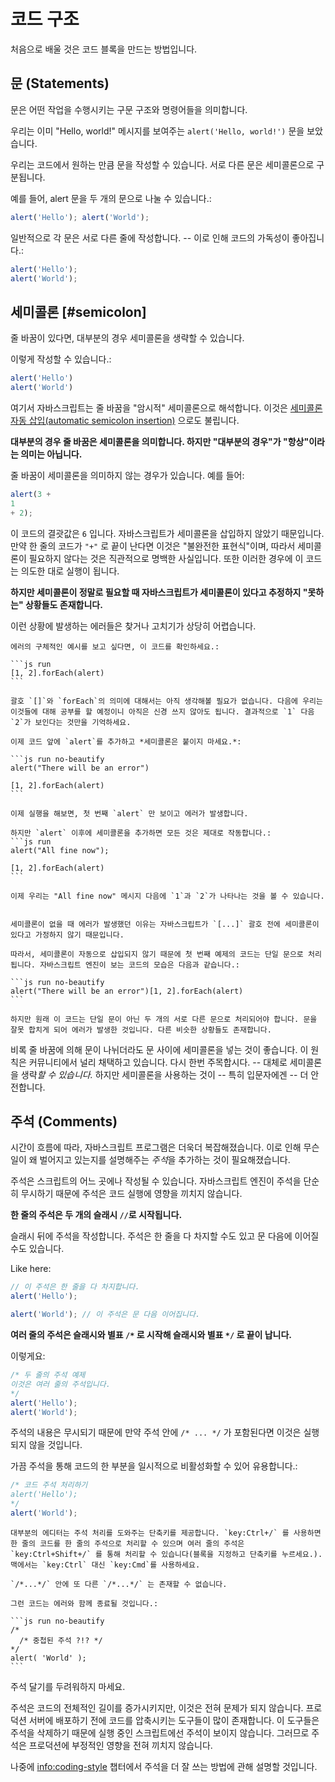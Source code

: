 # 코드 구조

처음으로 배울 것은 코드 블록을 만드는 방법입니다.

## 문 (Statements)

문은 어떤 작업을 수행시키는 구문 구조와 명령어들을 의미합니다.

우리는 이미 "Hello, world!" 메시지를 보여주는 `alert('Hello, world!')` 문을 보았습니다.

우리는 코드에서 원하는 만큼 문을 작성할 수 있습니다. 서로 다른 문은 세미콜론으로 구분됩니다.

예를 들어, alert 문을 두 개의 문으로 나눌 수 있습니다.:

```js run no-beautify
alert('Hello'); alert('World');
```

일반적으로 각 문은 서로 다른 줄에 작성합니다. -- 이로 인해 코드의 가독성이 좋아집니다.:

```js run no-beautify
alert('Hello');
alert('World');
```

## 세미콜론 [#semicolon]

줄 바꿈이 있다면, 대부분의 경우 세미콜론을 생략할 수 있습니다.

이렇게 작성할 수 있습니다.:

```js run no-beautify
alert('Hello')
alert('World')
```

여기서 자바스크립트는 줄 바꿈을 "암시적" 세미콜론으로 해석합니다. 이것은 [세미콜론 자동 삽입(automatic semicolon insertion)](https://tc39.github.io/ecma262/#sec-automatic-semicolon-insertion) 으로도 불립니다.

**대부분의 경우 줄 바꿈은 세미콜론을 의미합니다. 하지만 "대부분의 경우"가 "항상"이라는 의미는 아닙니다.**

줄 바꿈이 세미콜론을 의미하지 않는 경우가 있습니다. 예를 들어:

```js run no-beautify
alert(3 +
1
+ 2);
```

이 코드의 결괏값은 `6` 입니다. 자바스크립트가 세미콜론을 삽입하지 않았기 때문입니다. 만약 한 줄의 코드가 `"+"` 로 끝이 난다면 이것은 "불완전한 표현식"이며, 따라서 세미콜론이 필요하지 않다는 것은 직관적으로 명백한 사실입니다. 또한 이러한 경우에 이 코드는 의도한 대로 실행이 됩니다.

**하지만 세미콜론이 정말로 필요할 때 자바스크립트가 세미콜론이 있다고 추정하지 "못하는" 상황들도 존재합니다.**

이런 상황에 발생하는 에러들은 찾거나 고치기가 상당히 어렵습니다.

````smart header="에러 예제"
에러의 구체적인 예시를 보고 싶다면, 이 코드를 확인하세요.:

```js run
[1, 2].forEach(alert)
```

괄호 `[]`와 `forEach`의 의미에 대해서는 아직 생각해볼 필요가 없습니다. 다음에 우리는 이것들에 대해 공부를 할 예정이니 아직은 신경 쓰지 않아도 됩니다. 결과적으로 `1` 다음 `2`가 보인다는 것만을 기억하세요.

이제 코드 앞에 `alert`를 추가하고 *세미콜론은 붙이지 마세요.*:

```js run no-beautify
alert("There will be an error")

[1, 2].forEach(alert)
```

이제 실행을 해보면, 첫 번째 `alert` 만 보이고 에러가 발생합니다.

하지만 `alert` 이후에 세미콜론을 추가하면 모든 것은 제대로 작동합니다.:
```js run
alert("All fine now");

[1, 2].forEach(alert)  
```

이제 우리는 "All fine now" 메시지 다음에 `1`과 `2`가 나타나는 것을 볼 수 있습니다.


세미콜론이 없을 때 에러가 발생했던 이유는 자바스크립트가 `[...]` 괄호 전에 세미콜론이 있다고 가정하지 않기 때문입니다.

따라서, 세미콜론이 자동으로 삽입되지 않기 때문에 첫 번째 예제의 코드는 단일 문으로 처리됩니다. 자바스크립트 엔진이 보는 코드의 모습은 다음과 같습니다.:

```js run no-beautify
alert("There will be an error")[1, 2].forEach(alert)
```

하지만 원래 이 코드는 단일 문이 아닌 두 개의 서로 다른 문으로 처리되어야 합니다. 문을 잘못 합치게 되어 에러가 발생한 것입니다. 다른 비슷한 상황들도 존재합니다.
````

비록 줄 바꿈에 의해 문이 나뉘더라도 문 사이에 세미콜론을 넣는 것이 좋습니다. 이 원칙은 커뮤니티에서 널리 채택하고 있습니다. 다시 한번 주목합시다. -- 대체로 세미콜론을 생략*할 수 있습니다.* 하지만 세미콜론을 사용하는 것이 -- 특히 입문자에겐 -- 더 안전합니다.

## 주석 (Comments)

시간이 흐름에 따라, 자바스크립트 프로그램은 더욱더 복잡해졌습니다. 이로 인해 무슨 일이 왜 벌어지고 있는지를 설명해주는 *주석*을 추가하는 것이 필요해졌습니다.

주석은 스크립트의 어느 곳에나 작성될 수 있습니다. 자바스크립트 엔진이 주석을 단순히 무시하기 때문에 주석은 코드 실행에 영향을 끼치지 않습니다.

**한 줄의 주석은 두 개의 슬래시 `//`로 시작됩니다.**

슬래시 뒤에 주석을 작성합니다. 주석은 한 줄을 다 차지할 수도 있고 문 다음에 이어질 수도 있습니다.

Like here:
```js run
// 이 주석은 한 줄을 다 차지합니다.
alert('Hello');

alert('World'); // 이 주석은 문 다음 이어집니다.
```

**여러 줄의 주석은 슬래시와 별표 <code>/&#42;</code> 로 시작해 슬래시와 별표 <code>&#42;/</code> 로 끝이 납니다.**

이렇게요:

```js run
/* 두 줄의 주석 예제
이것은 여러 줄의 주석입니다.
*/
alert('Hello');
alert('World');
```

주석의 내용은 무시되기 때문에 만약 주석 안에 <code>/&#42; ... &#42;/</code> 가 포함된다면 이것은 실행되지 않을 것입니다.

가끔 주석을 통해 코드의 한 부분을 일시적으로 비활성화할 수 있어 유용합니다.:

```js run
/* 코드 주석 처리하기
alert('Hello');
*/
alert('World');
```

```smart header="단축키를 사용하세요!"
대부분의 에디터는 주석 처리를 도와주는 단축키를 제공합니다. `key:Ctrl+/` 를 사용하면 한 줄의 코드를 한 줄의 주석으로 처리할 수 있으며 여러 줄의 주석은 `key:Ctrl+Shift+/` 를 통해 처리할 수 있습니다(블록을 지정하고 단축키를 누르세요.). 맥에서는 `key:Ctrl` 대신 `key:Cmd`를 사용하세요.
```

````warn header="주석 중첩은 지원되지 않습니다."
`/*...*/` 안에 또 다른 `/*...*/` 는 존재할 수 없습니다.

그런 코드는 에러와 함께 종료될 것입니다.:

```js run no-beautify
/*
  /* 중첩된 주석 ?!? */
*/
alert( 'World' );
```
````

주석 달기를 두려워하지 마세요.

주석은 코드의 전체적인 길이를 증가시키지만, 이것은 전혀 문제가 되지 않습니다. 프로덕션 서버에 배포하기 전에 코드를 압축시키는 도구들이 많이 존재합니다. 이 도구들은 주석을 삭제하기 때문에 실행 중인 스크립트에선 주석이 보이지 않습니다. 그러므로 주석은 프로덕션에 부정적인 영향을 전혀 끼치지 않습니다.

나중에 <info:coding-style> 챕터에서 주석을 더 잘 쓰는 방법에 관해 설명할 것입니다.
